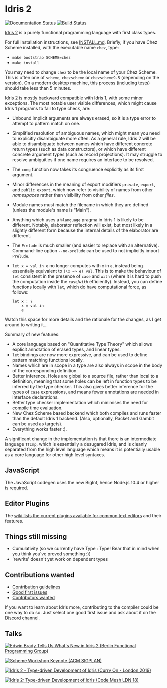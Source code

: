 Idris 2
=======

[![Documentation Status](https://readthedocs.org/projects/idris2/badge/?version=latest)](https://idris2.readthedocs.io/en/latest/?badge=latest)
[![Build Status](https://github.com/idris-lang/Idris2/actions/workflows/ci-idris2.yml/badge.svg)](https://github.com/idris-lang/Idris2/actions/workflows/ci-idris2.yml)

[Idris 2](https://idris-lang.org/) is a purely functional programming language
with first class types.

For full installation instructions, see [INSTALL.md](INSTALL.md).  Briefly, if
you have Chez Scheme installed, with the executable name `chez`, type:

* `make bootstrap SCHEME=chez`
* `make install`

You may need to change `chez` to be the local name of your Chez Scheme. This
is often one of `scheme`, `chezscheme` or `chezscheme9.5` (depending on the
version). On a modern desktop machine, this process (including tests)
should take less than 5 minutes.

Idris 2 is mostly backward compatible with Idris 1, with some minor exceptions.
The most notable user visible differences, which might cause Idris 1 programs
to fail to type check, are:

+ Unbound implicit arguments are always erased, so it is a type error to
  attempt to pattern match on one.
+ Simplified resolution of ambiguous names, which might mean you need to
  explicitly disambiguate more often. As a general rule, Idris 2 will be able
  to disambiguate between names which have different concrete return types
  (such as data constructors), or which have different concrete argument
  types (such as record projections). It may struggle to resolve ambiguities
  if one name requires an interface to be resolved.
+ The `cong` function now takes its congruence explicitly as its first argument.
+ Minor differences in the meaning of export modifiers `private`, `export`,
  and `public export`, which now refer to visibility of names from other
  *namespaces* rather than visibility from other *files*.
+ Module names must match the filename in which they are defined (unless
  the module's name is "Main").
+ Anything which uses a `%language` pragma in Idris 1 is likely to be different.
  Notably, elaborator reflection will exist, but most likely in a slightly
  different form because the internal details of the elaborator are different.
+ The `Prelude` is much smaller (and easier to replace with an alternative).
  Command-line option `--no-prelude` can be used to not implicitly import `Prelude`.
+ `let x = val in e` no longer computes with `x` in `e`, instead being
  essentially equivalent to `(\x => e) val`. This is to make the
  behaviour of `let` consistent in the presence of `case` and `with` (where
  it is hard to push the computation inside the `case`/`with` efficiently).
  Instead, you can define functions locally with `let`, which do have
  computational force, as follows:

      let x : ?
          x = val in
          e

Watch this space for more details and the rationale for the changes, as I
get around to writing it...

Summary of new features:

+ A core language based on "Quantitative Type Theory" which allows explicit
  annotation of erased types, and linear types.
+ `let` bindings are now more expressive, and can be used to define pattern
  matching functions locally.
+ Names which are in scope in a type are also always in scope in the body of
  the corresponding definition.
+ Better inference. Holes are global to a source file, rather than local to
  a definition, meaning that some holes can be left in function types to be
  inferred by the type checker. This also gives better inference for the types
  of `case` expressions, and means fewer annotations are needed in interface
  declarations.
+ Better type checker implementation which minimises the need for compile
  time evaluation.
+ New Chez Scheme based backend which both compiles and runs faster than the
  default Idris 1 backend. (Also, optionally, Racket and Gambit can be used
  as targets).
+ Everything works faster :).

A significant change in the implementation is that there is an intermediate
language `TTImp`, which is essentially a desugared Idris, and is cleanly
separated from the high level language which means it is potentially usable
as a core language for other high level syntaxes.

JavaScript
----------
The JavaScript codegen uses the new BigInt, hence Node.js 10.4 or higher is required.

Editor Plugins
--------------
The [wiki lists the current plugins available for common text editors](
https://github.com/idris-lang/Idris2/wiki/Editor-Support)
and their features.

Things still missing
--------------------

+ Cumulativity (so we currently have Type : Type! Bear that in mind when you
  think you've proved something :))
+ 'rewrite' doesn't yet work on dependent types

Contributions wanted
-------------------

+ [Contribution guidelines](CONTRIBUTING.md)
+ [Good first issues](https://github.com/idris-lang/Idris2/issues?q=is%3Aopen+is%3Aissue+label%3A%22good+first+issue%22)
+ [Contributors wanted](https://github.com/idris-lang/Idris2/wiki/What-Contributions-are-Needed)

If you want to learn about Idris more, contributing to the compiler could be one
way to do so. Just select one good first issue and ask about it on the [Discord](https://discord.gg/UX68fDs2jc) channel.

Talks
-----

[![Edwin Brady Tells Us What's New in Idris 2 (Berlin Functional Programming Group)](https://img.youtube.com/vi/nbClauMCeds/0.jpg)](https://www.youtube.com/watch?v=nbClauMCeds "Edwin Brady Tells Us What's New in Idris 2 (Berlin Functional Programming Group)")

[![Scheme Workshop Keynote (ACM SIGPLAN)](https://img.youtube.com/vi/h9YAOaBWuIk/0.jpg)](https://www.youtube.com/watch?v=h9YAOaBWuIk "Scheme Workshop Keynote (ACM SIGPLAN)")

[![Idris 2 - Type-driven Development of Idris (Curry On - London 2019)](https://img.youtube.com/vi/DRq2NgeFcO0/0.jpg)](https://www.youtube.com/watch?v=DRq2NgeFcO0 "Idris 2 - Type-driven Development of Idris (Curry On - London 2019)")

[![Idris 2: Type-driven Development of Idris (Code Mesh LDN 18)](https://img.youtube.com/vi/mOtKD7ml0NU/0.jpg)](https://www.youtube.com/watch?v=mOtKD7ml0NU "Idris 2: Type-driven Development of Idris (Code Mesh LDN 18)")
